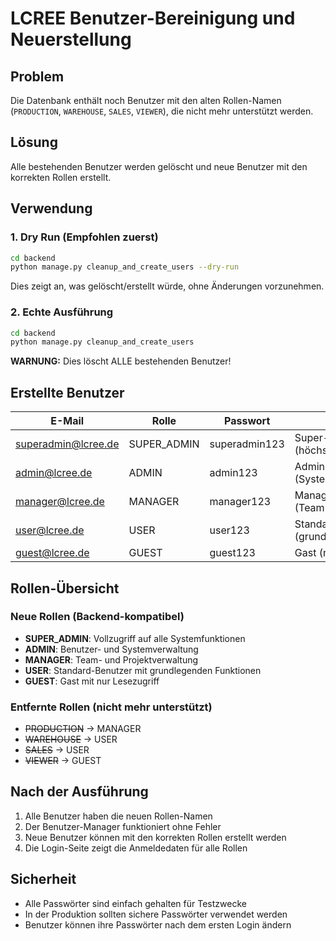 # LCREE Benutzer-Bereinigung und Neuerstellung

## Problem
Die Datenbank enthält noch Benutzer mit den alten Rollen-Namen (`PRODUCTION`, `WAREHOUSE`, `SALES`, `VIEWER`), die nicht mehr unterstützt werden.

## Lösung
Alle bestehenden Benutzer werden gelöscht und neue Benutzer mit den korrekten Rollen erstellt.

## Verwendung

### 1. Dry Run (Empfohlen zuerst)
```bash
cd backend
python manage.py cleanup_and_create_users --dry-run
```

Dies zeigt an, was gelöscht/erstellt würde, ohne Änderungen vorzunehmen.

### 2. Echte Ausführung
```bash
cd backend
python manage.py cleanup_and_create_users
```

**WARNUNG:** Dies löscht ALLE bestehenden Benutzer!

## Erstellte Benutzer

| E-Mail | Rolle | Passwort | Beschreibung |
|--------|-------|-----------|--------------|
| superadmin@lcree.de | SUPER_ADMIN | superadmin123 | Super-Administrator (höchste Berechtigung) |
| admin@lcree.de | ADMIN | admin123 | Administrator (Systemverwaltung) |
| manager@lcree.de | MANAGER | manager123 | Manager (Team-/Projektverwaltung) |
| user@lcree.de | USER | user123 | Standard-Benutzer (grundlegende Funktionen) |
| guest@lcree.de | GUEST | guest123 | Gast (nur Lesezugriff) |

## Rollen-Übersicht

### Neue Rollen (Backend-kompatibel)
- **SUPER_ADMIN**: Vollzugriff auf alle Systemfunktionen
- **ADMIN**: Benutzer- und Systemverwaltung  
- **MANAGER**: Team- und Projektverwaltung
- **USER**: Standard-Benutzer mit grundlegenden Funktionen
- **GUEST**: Gast mit nur Lesezugriff

### Entfernte Rollen (nicht mehr unterstützt)
- ~~PRODUCTION~~ → MANAGER
- ~~WAREHOUSE~~ → USER  
- ~~SALES~~ → USER
- ~~VIEWER~~ → GUEST

## Nach der Ausführung
1. Alle Benutzer haben die neuen Rollen-Namen
2. Der Benutzer-Manager funktioniert ohne Fehler
3. Neue Benutzer können mit den korrekten Rollen erstellt werden
4. Die Login-Seite zeigt die Anmeldedaten für alle Rollen

## Sicherheit
- Alle Passwörter sind einfach gehalten für Testzwecke
- In der Produktion sollten sichere Passwörter verwendet werden
- Benutzer können ihre Passwörter nach dem ersten Login ändern
